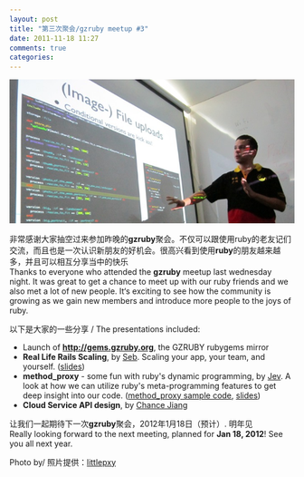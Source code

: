 ```yaml
---
layout: post
title: "第三次聚会/gzruby meetup #3"
date: 2011-11-18 11:27
comments: true
categories: 
---
```


<img src="images/seb_gzruby.jpeg" style="width: 800px" alt="Image of Seb with a slide" title="Seb explains his scaling methods" />

非常感谢大家抽空过来参加昨晚的**gzruby**聚会。不仅可以跟使用ruby的老友记们交流，而且也是一次认识新朋友的好机会。很高兴看到使用**ruby**的朋友越来越多，并且可以相互分享当中的快乐<br />
Thanks to everyone who attended the **gzruby** meetup last wednesday night. It was great to get a chance to meet up with our ruby friends and we also met a lot of new people. It‘s exciting to see how the community is growing as we gain new members and introduce more people to the joys of ruby.

 以下是大家的一些分享 / The presentations included:

* Launch of **<http://gems.gzruby.org>**, the GZRUBY rubygems mirror 
* **Real Life Rails Scaling**, by [Seb](http://cn.linkedin.com/in/sebastianroth). Scaling your app, your team, and yourself. ([slides](http://www.slideshare.net/SebastianRoth/rails-scaling))
* **method_proxy** - some fun with ruby's dynamic programming, by [Jev](http://github.com/jevgz). A look at how we can utilize ruby's meta-programming features to get deep insight into our code. ([method_proxy sample code](https://github.com/kudelabs/method_proxy), [slides](https://github.com/downloads/kudelabs/method_proxy/method_proxy-at-GZ-Ruby-Conf-Nov2011.odp))
* **Cloud Service API design**, by [Chance Jiang](http://cn.linkedin.com/in/chancejiang) 


让我们一起期待下一次**gzruby**聚会，2012年1月18日（预计）.
明年见<br />
Really looking forward to the next meeting, planned for **Jan 18, 2012**! See you all next year.


Photo by/ 照片提供：[littlepxy](http://www.weibo.com/littlepxy)

